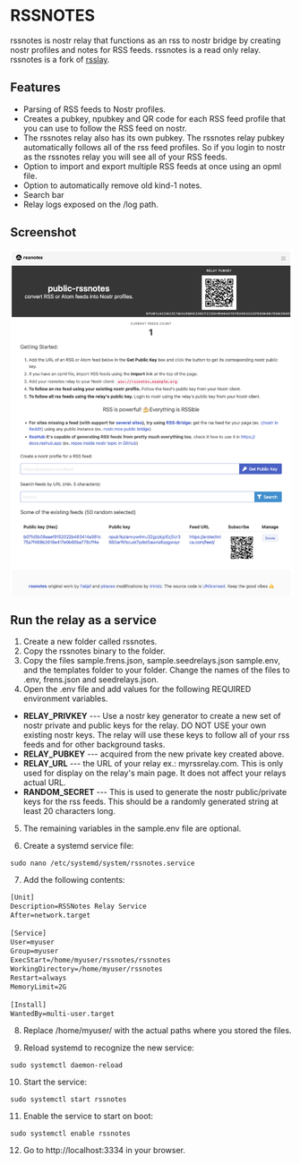 # RSSNOTES

rssnotes is nostr relay that functions as an rss to nostr bridge by creating nostr profiles and notes for RSS feeds. rssnotes is a read only relay.  rssnotes is a fork of [rsslay](https://github.com/piraces/rsslay).

## Features
- Parsing of RSS feeds to Nostr profiles.
- Creates a pubkey, npubkey and QR code for each RSS feed profile that you can use to follow the RSS feed on nostr.
- The rssnotes relay also has its own pubkey.  The rssnotes relay pubkey automatically follows all of the rss feed profiles. So if you login to nostr as the rssnotes relay you will see all of your RSS feeds.
- Option to import and export multiple RSS feeds at once using an opml file.
- Option to automatically remove old kind-1 notes.
- Search bar
- Relay logs exposed on the /log path.

## Screenshot

![alt text](screenshots/rssnotes-github.png)

## Run the relay as a service
1. Create a new folder called rssnotes.
2. Copy the rssnotes binary to the folder.
3. Copy the files sample.frens.json, sample.seedrelays.json sample.env, and the templates folder to your folder. Change the names of the files to .env, frens.json and seedrelays.json. 
4. Open the .env file and add values for the following REQUIRED environment variables. 
- **RELAY_PRIVKEY** --- Use a nostr key generator to create a new set of nostr private and public keys for the relay. DO NOT USE your own existing nostr keys.  The relay will use these keys to follow all of your rss feeds and for other background tasks. 
- **RELAY_PUBKEY** --- acquired from the new private key created above.
- **RELAY_URL**  --- the URL of your relay ex.: myrssrelay.com.  This is only used for display on the relay's main page.  It does not affect your relays actual URL.
- **RANDOM_SECRET** --- This is used to generate the nostr public/private keys for the rss feeds.  This should be a randomly generated string at least 20 characters long.
5. The remaining variables in the sample.env file are optional.

6. Create a systemd service file:

```console
sudo nano /etc/systemd/system/rssnotes.service
```

7.  Add the following contents:

```config
[Unit]
Description=RSSNotes Relay Service
After=network.target

[Service]
User=myuser
Group=myuser
ExecStart=/home/myuser/rssnotes/rssnotes
WorkingDirectory=/home/myuser/rssnotes
Restart=always
MemoryLimit=2G

[Install]
WantedBy=multi-user.target
```
8. Replace /home/myuser/ with the actual paths where you stored the files.

9. Reload systemd to recognize the new service:

```console
sudo systemctl daemon-reload
```

10. Start the service:

```console
sudo systemctl start rssnotes
```

11. Enable the service to start on boot:

```console
sudo systemctl enable rssnotes
```

12. Go to http://localhost:3334 in your browser.